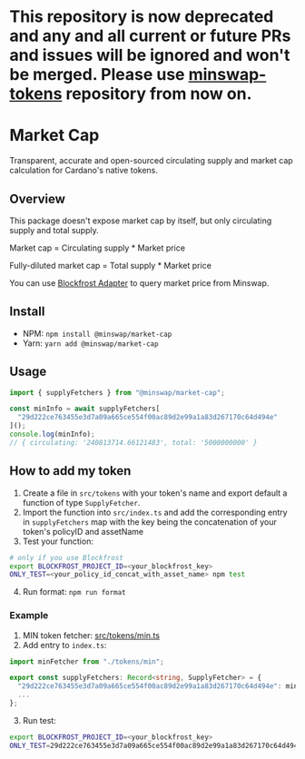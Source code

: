 # This repository is now deprecated and any and all current or future PRs and issues will be ignored and won't be merged. Please use [minswap-tokens](https://github.com/minswap/minswap-tokens) repository from now on.

# Market Cap

Transparent, accurate and open-sourced circulating supply and market cap calculation for Cardano's native tokens.

## Overview

This package doesn't expose market cap by itself, but only circulating supply and total supply.

Market cap = Circulating supply \* Market price

Fully-diluted market cap = Total supply \* Market price

You can use [Blockfrost Adapter](https://github.com/minswap/blockfrost-adapter) to query market price from Minswap.

## Install

- NPM: `npm install @minswap/market-cap`
- Yarn: `yarn add @minswap/market-cap`

## Usage

```ts
import { supplyFetchers } from "@minswap/market-cap";

const minInfo = await supplyFetchers[
  "29d222ce763455e3d7a09a665ce554f00ac89d2e99a1a83d267170c64d494e"
]();
console.log(minInfo);
// { circulating: '240813714.66121483', total: '5000000000' }
```

## How to add my token

1. Create a file in `src/tokens` with your token's name and export default a function of type `SupplyFetcher`.
2. Import the function into `src/index.ts` and add the corresponding entry in `supplyFetchers` map with the key being the concatenation of your token's policyID and assetName
3. Test your function:

```bash
# only if you use Blockfrost
export BLOCKFROST_PROJECT_ID=<your_blockfrost_key>
ONLY_TEST=<your_policy_id_concat_with_asset_name> npm test
```

4. Run format: `npm run format`

### Example

1. MIN token fetcher: [src/tokens/min.ts](src/tokens/min.ts)
2. Add entry to `index.ts`:

```ts
import minFetcher from "./tokens/min";

export const supplyFetchers: Record<string, SupplyFetcher> = {
  "29d222ce763455e3d7a09a665ce554f00ac89d2e99a1a83d267170c64d494e": minFetcher,
  ...
};
```

3. Run test:

```bash
export BLOCKFROST_PROJECT_ID=<your_blockfrost_key>
ONLY_TEST=29d222ce763455e3d7a09a665ce554f00ac89d2e99a1a83d267170c64d494e npm test
```

